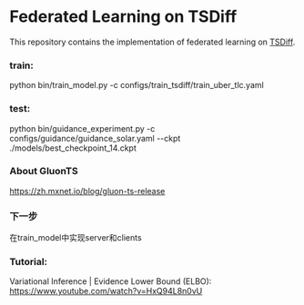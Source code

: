 # Federated Learning on TSDiff

This repository contains the implementation of federated learning on [TSDiff](https://github.com/amazon-science/unconditional-time-series-diffusion).

### train:

python bin/train_model.py -c configs/train_tsdiff/train_uber_tlc.yaml

### test:
python bin/guidance_experiment.py -c configs/guidance/guidance_solar.yaml --ckpt ./models/best_checkpoint_14.ckpt

### About GluonTS
https://zh.mxnet.io/blog/gluon-ts-release

### 下一步

在train_model中实现server和clients

### Tutorial: 
Variational Inference | Evidence Lower Bound (ELBO): https://www.youtube.com/watch?v=HxQ94L8n0vU
